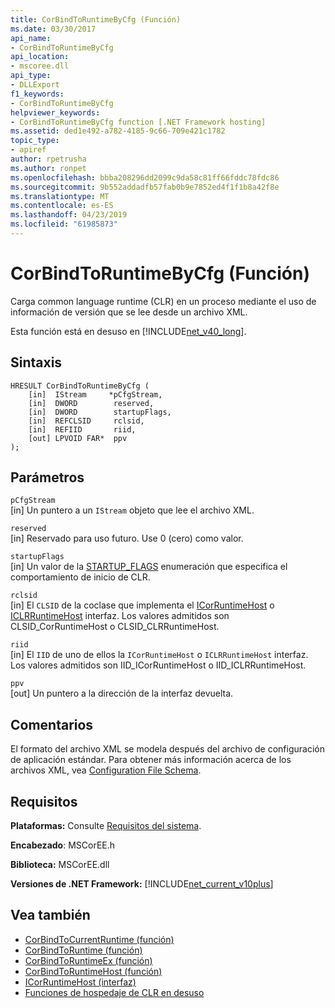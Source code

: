 ```yaml
---
title: CorBindToRuntimeByCfg (Función)
ms.date: 03/30/2017
api_name:
- CorBindToRuntimeByCfg
api_location:
- mscoree.dll
api_type:
- DLLExport
f1_keywords:
- CorBindToRuntimeByCfg
helpviewer_keywords:
- CorBindToRuntimeByCfg function [.NET Framework hosting]
ms.assetid: ded1e492-a782-4185-9c66-709e421c1782
topic_type:
- apiref
author: rpetrusha
ms.author: ronpet
ms.openlocfilehash: bbba208296dd2099c9da58c81ff66fddc78fdc86
ms.sourcegitcommit: 9b552addadfb57fab0b9e7852ed4f1f1b8a42f8e
ms.translationtype: MT
ms.contentlocale: es-ES
ms.lasthandoff: 04/23/2019
ms.locfileid: "61985873"
---
```

# <a name="corbindtoruntimebycfg-function"></a>CorBindToRuntimeByCfg (Función)
Carga common language runtime (CLR) en un proceso mediante el uso de información de versión que se lee desde un archivo XML.  
  
 Esta función está en desuso en [!INCLUDE[net_v40_long](../../../../includes/net-v40-long-md.md)].  
  
## <a name="syntax"></a>Sintaxis  
  
```  
HRESULT CorBindToRuntimeByCfg (  
    [in]  IStream     *pCfgStream,  
    [in]  DWORD        reserved,  
    [in]  DWORD        startupFlags,  
    [in]  REFCLSID     rclsid,  
    [in]  REFIID       riid,   
    [out] LPVOID FAR*  ppv  
);  
```  
  
## <a name="parameters"></a>Parámetros  
 `pCfgStream`  
 [in] Un puntero a un `IStream` objeto que lee el archivo XML.  
  
 `reserved`  
 [in] Reservado para uso futuro. Use 0 (cero) como valor.  
  
 `startupFlags`  
 [in] Un valor de la [STARTUP_FLAGS](../../../../docs/framework/unmanaged-api/hosting/startup-flags-enumeration.md) enumeración que especifica el comportamiento de inicio de CLR.  
  
 `rclsid`  
 [in] El `CLSID` de la coclase que implementa el [ICorRuntimeHost](../../../../docs/framework/unmanaged-api/hosting/icorruntimehost-interface.md) o [ICLRRuntimeHost](../../../../docs/framework/unmanaged-api/hosting/iclrruntimehost-interface.md) interfaz. Los valores admitidos son CLSID_CorRuntimeHost o CLSID_CLRRuntimeHost.  
  
 `riid`  
 [in] El `IID` de uno de ellos la `ICorRuntimeHost` o `ICLRRuntimeHost` interfaz. Los valores admitidos son IID_ICorRuntimeHost o IID_ICLRRuntimeHost.  
  
 `ppv`  
 [out] Un puntero a la dirección de la interfaz devuelta.  
  
## <a name="remarks"></a>Comentarios  
 El formato del archivo XML se modela después del archivo de configuración de aplicación estándar. Para obtener más información acerca de los archivos XML, vea [Configuration File Schema](../../../../docs/framework/configure-apps/file-schema/index.md).  
  
## <a name="requirements"></a>Requisitos  
 **Plataformas:** Consulte [Requisitos del sistema](../../../../docs/framework/get-started/system-requirements.md).  
  
 **Encabezado**: MSCorEE.h  
  
 **Biblioteca:** MSCorEE.dll  
  
 **Versiones de .NET Framework:** [!INCLUDE[net_current_v10plus](../../../../includes/net-current-v10plus-md.md)]  
  
## <a name="see-also"></a>Vea también

- [CorBindToCurrentRuntime (función)](../../../../docs/framework/unmanaged-api/hosting/corbindtocurrentruntime-function.md)
- [CorBindToRuntime (función)](../../../../docs/framework/unmanaged-api/hosting/corbindtoruntime-function.md)
- [CorBindToRuntimeEx (función)](../../../../docs/framework/unmanaged-api/hosting/corbindtoruntimeex-function.md)
- [CorBindToRuntimeHost (función)](../../../../docs/framework/unmanaged-api/hosting/corbindtoruntimehost-function.md)
- [ICorRuntimeHost (interfaz)](../../../../docs/framework/unmanaged-api/hosting/icorruntimehost-interface.md)
- [Funciones de hospedaje de CLR en desuso](../../../../docs/framework/unmanaged-api/hosting/deprecated-clr-hosting-functions.md)

